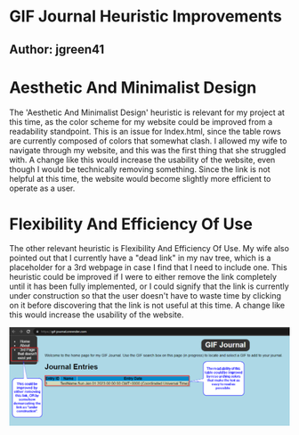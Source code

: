 # GIF Journal Heuristic Improvements

Author: jgreen41
--------

Aesthetic And Minimalist Design
========
The 'Aesthetic And Minimalist Design' heuristic is relevant for my project at this time, as the color scheme for my website could be improved from a readability standpoint. This is an issue for Index.html, since the table rows are currently composed of colors that somewhat clash. I allowed my wife to navigate through my website, and this was the first thing that she struggled with. A change like this would increase the usability of the website, even though I would be technically removing something. Since the link is not helpful at this time, the website would become slightly more efficient to operate as a user.

Flexibility And Efficiency Of Use
========
The other relevant heuristic is Flexibility And Efficiency Of Use. My wife also pointed out that I currently have a "dead link" in my nav tree, which is a placeholder for a 3rd webpage in case I find that I need to include one. This heuristic could be improved if I were to either remove the link completely until it has been fully implemented, or I could signify that the link is currently under construction so that the user doesn't have to waste time by clicking on it before discovering that the link is not useful at this time. A change like this would increase the usability of the website.

![Potential Heuristic Improvements](screenshot_GIF_Journal_heuristics.png)
